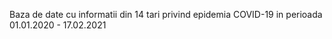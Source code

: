 Baza de date cu informatii din 14 tari privind epidemia COVID-19 in perioada 01.01.2020 - 17.02.2021 
